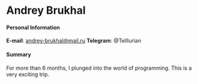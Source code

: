 # Andrey Brukhal

#### Personal Information
**E-mail**: andrey-brukhal@mail.ru
**Telegram**: @Telllurian

#### Summary
For more than 6 months, I plunged into the world of programming. This is a very exciting trip. 
